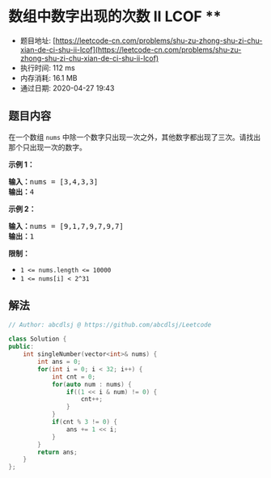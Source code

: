 # 数组中数字出现的次数 II LCOF **
- 题目地址: [https://leetcode-cn.com/problems/shu-zu-zhong-shu-zi-chu-xian-de-ci-shu-ii-lcof](https://leetcode-cn.com/problems/shu-zu-zhong-shu-zi-chu-xian-de-ci-shu-ii-lcof)
- 执行时间: 112 ms
- 内存消耗: 16.1 MB
- 通过日期: 2020-04-27 19:43

## 题目内容
<p>在一个数组 <code>nums</code> 中除一个数字只出现一次之外，其他数字都出现了三次。请找出那个只出现一次的数字。</p>



<p><strong>示例 1：</strong></p>

<pre><strong>输入：</strong>nums = [3,4,3,3]
<strong>输出：</strong>4
</pre>

<p><strong>示例 2：</strong></p>

<pre><strong>输入：</strong>nums = [9,1,7,9,7,9,7]
<strong>输出：</strong>1</pre>



<p><strong>限制：</strong></p>

<ul>
	<li><code>1 <= nums.length <= 10000</code></li>
	<li><code>1 <= nums[i] < 2^31</code></li>
</ul>




## 解法
```cpp
// Author: abcdlsj @ https://github.com/abcdlsj/Leetcode

class Solution {
public:
    int singleNumber(vector<int>& nums) {
        int ans = 0;
        for(int i = 0; i < 32; i++) {
            int cnt = 0;
            for(auto num : nums) {
                if((1 << i & num) != 0) {
                    cnt++;
                }
            }
            if(cnt % 3 != 0) {
                ans += 1 << i;
            }
        }
        return ans;
    }
};

```